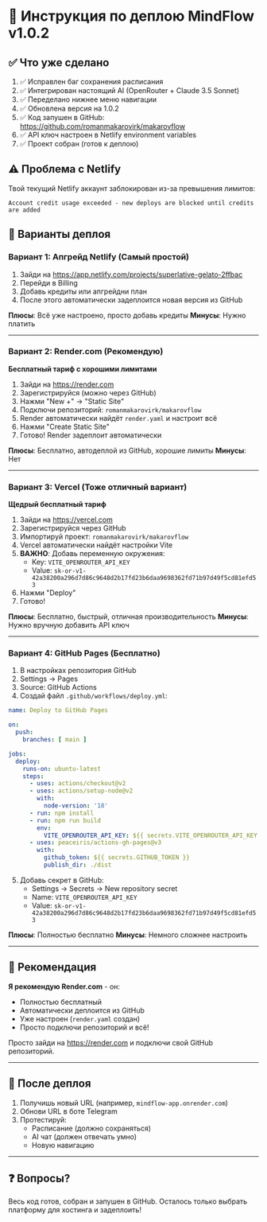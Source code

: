 # 🚀 Инструкция по деплою MindFlow v1.0.2

## ✅ Что уже сделано

1. ✅ Исправлен баг сохранения расписания
2. ✅ Интегрирован настоящий AI (OpenRouter + Claude 3.5 Sonnet)
3. ✅ Переделано нижнее меню навигации
4. ✅ Обновлена версия на 1.0.2
5. ✅ Код запушен в GitHub: https://github.com/romanmakarovirk/makarovflow
6. ✅ API ключ настроен в Netlify environment variables
7. ✅ Проект собран (готов к деплою)

## ⚠️ Проблема с Netlify

Твой текущий Netlify аккаунт заблокирован из-за превышения лимитов:
```
Account credit usage exceeded - new deploys are blocked until credits are added
```

## 🎯 Варианты деплоя

### Вариант 1: Апгрейд Netlify (Самый простой)

1. Зайди на https://app.netlify.com/projects/superlative-gelato-2ffbac
2. Перейди в Billing
3. Добавь кредиты или апгрейдни план
4. После этого автоматически задеплоится новая версия из GitHub

**Плюсы**: Всё уже настроено, просто добавь кредиты
**Минусы**: Нужно платить

---

### Вариант 2: Render.com (Рекомендую)

**Бесплатный тариф с хорошими лимитами**

1. Зайди на https://render.com
2. Зарегистрируйся (можно через GitHub)
3. Нажми "New +" → "Static Site"
4. Подключи репозиторий: `romanmakarovirk/makarovflow`
5. Render автоматически найдёт `render.yaml` и настроит всё
6. Нажми "Create Static Site"
7. Готово! Render задеплоит автоматически

**Плюсы**: Бесплатно, автодеплой из GitHub, хорошие лимиты
**Минусы**: Нет

---

### Вариант 3: Vercel (Тоже отличный вариант)

**Щедрый бесплатный тариф**

1. Зайди на https://vercel.com
2. Зарегистрируйся через GitHub
3. Импортируй проект: `romanmakarovirk/makarovflow`
4. Vercel автоматически найдёт настройки Vite
5. **ВАЖНО**: Добавь переменную окружения:
   - Key: `VITE_OPENROUTER_API_KEY`
   - Value: `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`
6. Нажми "Deploy"
7. Готово!

**Плюсы**: Бесплатно, быстрый, отличная производительность
**Минусы**: Нужно вручную добавить API ключ

---

### Вариант 4: GitHub Pages (Бесплатно)

1. В настройках репозитория GitHub
2. Settings → Pages
3. Source: GitHub Actions
4. Создай файл `.github/workflows/deploy.yml`:

```yaml
name: Deploy to GitHub Pages

on:
  push:
    branches: [ main ]

jobs:
  deploy:
    runs-on: ubuntu-latest
    steps:
      - uses: actions/checkout@v2
      - uses: actions/setup-node@v2
        with:
          node-version: '18'
      - run: npm install
      - run: npm run build
        env:
          VITE_OPENROUTER_API_KEY: ${{ secrets.VITE_OPENROUTER_API_KEY }}
      - uses: peaceiris/actions-gh-pages@v3
        with:
          github_token: ${{ secrets.GITHUB_TOKEN }}
          publish_dir: ./dist
```

5. Добавь секрет в GitHub:
   - Settings → Secrets → New repository secret
   - Name: `VITE_OPENROUTER_API_KEY`
   - Value: `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`

**Плюсы**: Полностью бесплатно
**Минусы**: Немного сложнее настроить

---

## 🎉 Рекомендация

**Я рекомендую Render.com** - он:
- Полностью бесплатный
- Автоматически деплоится из GitHub
- Уже настроен (`render.yaml` создан)
- Просто подключи репозиторий и всё!

Просто зайди на https://render.com и подключи свой GitHub репозиторий.

---

## 📱 После деплоя

1. Получишь новый URL (например, `mindflow-app.onrender.com`)
2. Обнови URL в боте Telegram
3. Протестируй:
   - Расписание (должно сохраняться)
   - AI чат (должен отвечать умно)
   - Новую навигацию

---

## ❓ Вопросы?

Весь код готов, собран и запушен в GitHub. Осталось только выбрать платформу для хостинга и задеплоить!
